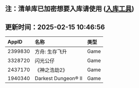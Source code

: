 ## 注：清单库已加密想要入库请使用 ([入库工具](https://github.com/BlankTMing/ManifestAutoUpdate/releases))

## 更新时间：2025-02-15 10:46:56
| AppID | 名称 | 类型  |
| :-------------------- | :----------------------------- | :----------- |
| 2399830 | 方舟: 生存飞升| Game |
| 3328720 | 闪光公仔| Game |
| 2437170 | 《神之浩劫2》| Game |
| 1940340 | Darkest Dungeon® II| Game |
